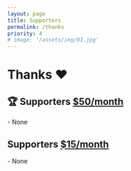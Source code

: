 ```yaml
---
layout: page
title: Supporters
permalink: /thanks
priority: 4
# image: '/assets/img/01.jpg'
---
```


<h1>Thanks ❤️</h1>

<h2>🏆 Supporters <span><a href="https://www.patreon.com/silentsoft" class="donate-per-month">$50/month</a></span></h2>
- None

<h2>Supporters <span><a href="https://www.patreon.com/silentsoft" class="donate-per-month">$15/month</a></span></h2>
- None
